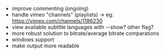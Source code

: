 + improve commenting (ongoing)
+ handle vimeo "channels" (playlists) -> eg: https://vimeo.com/channels/1186230
+ view available subtitle languages with --show? other flag?
+ more robust solution to bitrate/average bitrate comparations
+ windows support
+ make output more readable
